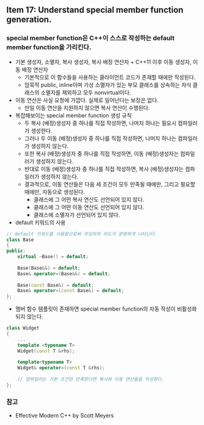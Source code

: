 ## Item 17: Understand special member function generation.
### special member function은 C++이 스스로 작성하는 default member function을 가리킨다.
* 기본 생성자, 소멸자, 복사 생성자, 복사 배정 연산자 + C++11 이후 이동 생성자, 이동 배정 연산자
    * 기본적으로 이 함수들을 사용하는 클라이언트 코드가 존재할 때에만 작성된다.
    * 암묵적 public, inline이며 가상 소멸자가 있는 부모 클래스를 상속하는 자식 클래스의 소멸자를 제외하고 모두 nonvirtual이다.
* 이동 연산은 사실 요청에 가깝다. 실제로 일어난다는 보장은 없다.
    * 만일 이동 연산을 지원하지 않으면 복사 연산이 수행된다.
* 복잡해보이는 special member function 생성 규칙
    * 두 복사 (배정)생성자 중 하나를 직접 작성하면, 나머지 하나는 필요시 컴파일러가 생성한다.
    * 그러나 두 이동 (배정)생성자 중 하나를 직접 작성하면, 나머지 하나는 컴파일러가 생성하지 않는다.
    * 또한 복사 (배정)생성자 중 하나를 직접 작성하면, 이동 (배정)생성자는 컴파일러가 생성하지 않는다.
    * 반대로 이동 (배정)생성자 중 하나를 직접 작성하면, 복사 (배정)생성자는 컴파일러가 생성하지 않는다.
    * 결과적으로, 이동 연산들은 다음 세 조건이 모두 만족될 때에만, 그리고 필요할 때에만, 자동으로 생성된다.
        * 클래스에 그 어떤 복사 연산도 선언되어 있지 않다.
        * 클래스에 그 어떤 이동 연산도 선언되어 있지 않다.
        * 클래스에 소멸자가 선언되어 있지 않다.
* default 키워드의 사용
```C++
// default 키워드를 사용함으로써 작성자의 의도가 분명하게 나타난다.
class Base
{
public:
    virtual ~Base() = default;
    
    Base(Base&&) = default;
    Base& operator=(Base&&) = default;
    
    Base(const Base&) = default;
    Base& operator=(const Base&) = default;
};
```
* 멤버 함수 템플릿이 존재하면 special member function의 자동 작성이 비활성화되지 않는다.
```C++
class Widget
{
    ...
    template <typename T>
    Widget(const T &rhs);
    
    template<typename T>
    Widget& operator=(const T &rhs);
    
    // 컴파일러는 기본 조건만 만족한다면 복사와 이동 연산들을 작성한다.
};
```     
    
### 참고
* Effective Modern C++ by Scott Meyers
